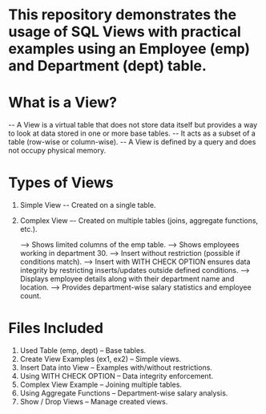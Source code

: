 # This repository demonstrates the usage of SQL Views with practical examples using an Employee (emp) and Department (dept) table.

# What is a View?

-- A View is a virtual table that does not store data itself but provides a way to look at data stored in one or more base tables.
-- It acts as a subset of a table (row-wise or column-wise).
-- A View is defined by a query and does not occupy physical memory.

# Types of Views
1. Simple View
   -- Created on a single table.
3. Complex View
   –- Created on multiple tables (joins, aggregate functions, etc.).

   --> Shows limited columns of the emp table.
   --> Shows employees working in department 30.
   --> Insert without restriction (possible if conditions match).
   --> Insert with WITH CHECK OPTION ensures data integrity by restricting inserts/updates               outside defined conditions.
   --> Displays employee details along with their department name and location.
   --> Provides department-wise salary statistics and employee count.

# Files Included
1. Used Table (emp, dept) – Base tables.
2. Create View Examples (ex1, ex2) – Simple views.
3. Insert Data into View – Examples with/without restrictions.
4. Using WITH CHECK OPTION – Data integrity enforcement.
5. Complex View Example – Joining multiple tables.
6. Using Aggregate Functions – Department-wise salary analysis.
7. Show / Drop Views – Manage created views.
